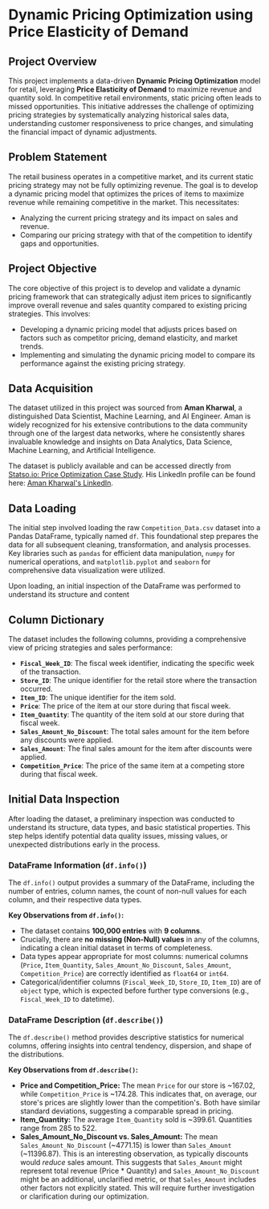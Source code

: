 # Dynamic Pricing Optimization using Price Elasticity of Demand

## Project Overview

This project implements a data-driven **Dynamic Pricing Optimization** model for retail, leveraging **Price Elasticity of Demand** to maximize revenue and quantity sold. In competitive retail environments, static pricing often leads to missed opportunities. This initiative addresses the challenge of optimizing pricing strategies by systematically analyzing historical sales data, understanding customer responsiveness to price changes, and simulating the financial impact of dynamic adjustments.

## Problem Statement

The retail business operates in a competitive market, and its current static pricing strategy may not be fully optimizing revenue. The goal is to develop a dynamic pricing model that optimizes the prices of items to maximize revenue while remaining competitive in the market. This necessitates:

* Analyzing the current pricing strategy and its impact on sales and revenue.
* Comparing our pricing strategy with that of the competition to identify gaps and opportunities.

## Project Objective

The core objective of this project is to develop and validate a dynamic pricing framework that can strategically adjust item prices to significantly improve overall revenue and sales quantity compared to existing pricing strategies. This involves:

* Developing a dynamic pricing model that adjusts prices based on factors such as competitor pricing, demand elasticity, and market trends.
* Implementing and simulating the dynamic pricing model to compare its performance against the existing pricing strategy.


## Data Acquisition

The dataset utilized in this project was sourced from **Aman Kharwal**, a distinguished Data Scientist, Machine Learning, and AI Engineer. Aman is widely recognized for his extensive contributions to the data community through one of the largest data networks, where he consistently shares invaluable knowledge and insights on Data Analytics, Data Science, Machine Learning, and Artificial Intelligence.

The dataset is publicly available and can be accessed directly from [Statso.io: Price Optimization Case Study](https://statso.io/price-optimization-case-study/). His LinkedIn profile can be found here: [Aman Kharwal's LinkedIn](https://www.linkedin.com/in/aman-kharwal/).


## Data Loading

The initial step involved loading the raw `Competition_Data.csv` dataset into a Pandas DataFrame, typically named `df`. This foundational step prepares the data for all subsequent cleaning, transformation, and analysis processes. Key libraries such as `pandas` for efficient data manipulation, `numpy` for numerical operations, and `matplotlib.pyplot` and `seaborn` for comprehensive data visualization were utilized.

Upon loading, an initial inspection of the DataFrame was performed to understand its structure and content

## Column Dictionary

The dataset includes the following columns, providing a comprehensive view of pricing strategies and sales performance:

* **`Fiscal_Week_ID`**: The fiscal week identifier, indicating the specific week of the transaction.
* **`Store_ID`**: The unique identifier for the retail store where the transaction occurred.
* **`Item_ID`**: The unique identifier for the item sold.
* **`Price`**: The price of the item at our store during that fiscal week.
* **`Item_Quantity`**: The quantity of the item sold at our store during that fiscal week.
* **`Sales_Amount_No_Discount`**: The total sales amount for the item before any discounts were applied.
* **`Sales_Amount`**: The final sales amount for the item after discounts were applied.
* **`Competition_Price`**: The price of the same item at a competing store during that fiscal week.


## Initial Data Inspection

After loading the dataset, a preliminary inspection was conducted to understand its structure, data types, and basic statistical properties. This step helps identify potential data quality issues, missing values, or unexpected distributions early in the process.

### DataFrame Information (`df.info()`)

The `df.info()` output provides a summary of the DataFrame, including the number of entries, column names, the count of non-null values for each column, and their respective data types.

**Key Observations from `df.info()`:**
* The dataset contains **100,000 entries** with **9 columns**.
* Crucially, there are **no missing (Non-Null) values** in any of the columns, indicating a clean initial dataset in terms of completeness.
* Data types appear appropriate for most columns: numerical columns (`Price`, `Item_Quantity`, `Sales_Amount_No_Discount`, `Sales_Amount`, `Competition_Price`) are correctly identified as `float64` or `int64`.
* Categorical/identifier columns (`Fiscal_Week_ID`, `Store_ID`, `Item_ID`) are of `object` type, which is expected before further type conversions (e.g., `Fiscal_Week_ID` to datetime).

### DataFrame Description (`df.describe()`)

The `df.describe()` method provides descriptive statistics for numerical columns, offering insights into central tendency, dispersion, and shape of the distributions.

**Key Observations from `df.describe()`:**
* **Price and Competition_Price:** The mean `Price` for our store is ~167.02, while `Competition_Price` is ~174.28. This indicates that, on average, our store's prices are slightly lower than the competition's. Both have similar standard deviations, suggesting a comparable spread in pricing.
* **Item_Quantity:** The average `Item_Quantity` sold is ~399.61. Quantities range from 285 to 522.
* **Sales_Amount_No_Discount vs. Sales_Amount:** The mean `Sales_Amount_No_Discount` (~4771.15) is lower than `Sales_Amount` (~11396.87). This is an interesting observation, as typically discounts would *reduce* sales amount. This suggests that `Sales_Amount` might represent total revenue (Price * Quantity) and `Sales_Amount_No_Discount` might be an additional, unclarified metric, or that `Sales_Amount` includes other factors not explicitly stated. This will require further investigation or clarification during our optimization.
